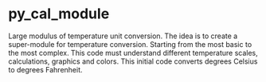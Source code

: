 # py_cal_module
Large modulus of temperature unit conversion.
The idea is to create a super-module for temperature conversion. Starting from the most basic to the most complex. This code must understand different temperature scales, calculations, graphics and colors. This initial code converts degrees Celsius to degrees Fahrenheit.
